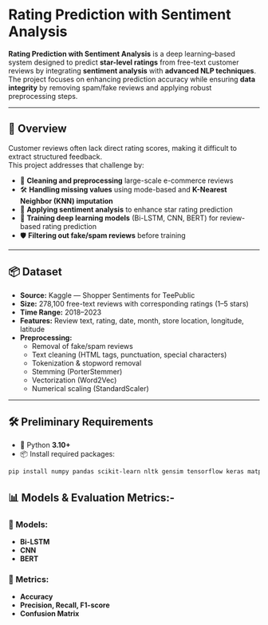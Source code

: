 # Rating Prediction with Sentiment Analysis

**Rating Prediction with Sentiment Analysis** is a deep learning–based system designed to predict **star-level ratings** from free-text customer reviews by integrating **sentiment analysis** with **advanced NLP techniques**.  
The project focuses on enhancing prediction accuracy while ensuring **data integrity** by removing spam/fake reviews and applying robust preprocessing steps.

---

## 🧭 Overview
Customer reviews often lack direct rating scores, making it difficult to extract structured feedback.  
This project addresses that challenge by:  
- 🧹 **Cleaning and preprocessing** large-scale e-commerce reviews  
- 🛠 **Handling missing values** using mode-based and **K-Nearest Neighbor (KNN) imputation**  
- 💬 **Applying sentiment analysis** to enhance star rating prediction  
- 🧠 **Training deep learning models** (Bi-LSTM, CNN, BERT) for review-based rating prediction  
- 🛡 **Filtering out fake/spam reviews** before training

---

## 📦 Dataset
- **Source:** Kaggle — Shopper Sentiments for TeePublic  
- **Size:** 278,100 free-text reviews with corresponding ratings (1–5 stars)  
- **Time Range:** 2018–2023  
- **Features:** Review text, rating, date, month, store location, longitude, latitude  
- **Preprocessing:**  
  - Removal of fake/spam reviews  
  - Text cleaning (HTML tags, punctuation, special characters)  
  - Tokenization & stopword removal  
  - Stemming (PorterStemmer)  
  - Vectorization (Word2Vec)  
  - Numerical scaling (StandardScaler)

---

## 🛠 Preliminary Requirements
- 🐍 Python **3.10+**
- 📦 Install required packages:
```bash
pip install numpy pandas scikit-learn nltk gensim tensorflow keras matplotlib seaborn
```

## 📊 Models & Evaluation Metrics:-

### 🧠 Models:
- **Bi-LSTM**
- **CNN**
- **BERT**

### 📏 Metrics:
- **Accuracy**
- **Precision, Recall, F1-score**
- **Confusion Matrix**
